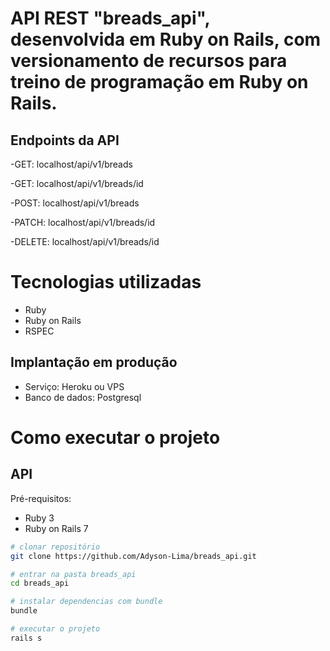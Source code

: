 # API REST "breads_api", desenvolvida em Ruby on Rails, com versionamento de recursos para treino de programação em Ruby on Rails.

## Endpoints da API
-GET: localhost/api/v1/breads

-GET: localhost/api/v1/breads/id

-POST: localhost/api/v1/breads

-PATCH: localhost/api/v1/breads/id

-DELETE: localhost/api/v1/breads/id

# Tecnologias utilizadas

- Ruby
- Ruby on Rails
- RSPEC

## Implantação em produção
- Serviço: Heroku ou VPS
- Banco de dados: Postgresql

# Como executar o projeto

## API
Pré-requisitos:

- Ruby 3
- Ruby on Rails 7

```bash
# clonar repositório
git clone https://github.com/Adyson-Lima/breads_api.git

# entrar na pasta breads_api
cd breads_api

# instalar dependencias com bundle
bundle

# executar o projeto
rails s
```
